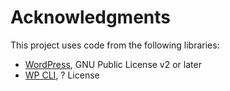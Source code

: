 # Acknowledgments

This project uses code from the following libraries:

* [WordPress](https://github.com/WordPress/wordpress-develop), GNU Public License v2 or later
* [WP CLI](https://wp-cli.org/), ? License

